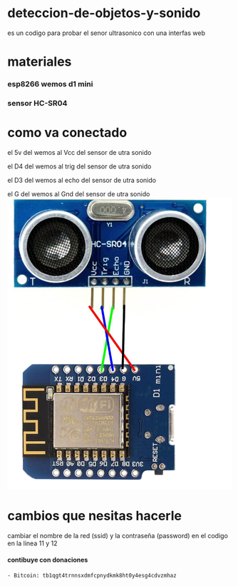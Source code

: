 # deteccion-de-objetos-y-sonido
es un codigo para probar el senor ultrasonico con una interfas web

# materiales
### esp8266 wemos d1 mini
### sensor HC-SR04
# como va conectado
el 5v del wemos al Vcc  del sensor de utra sonido

el D4 del wemos al trig del sensor de utra sonido

el D3 del wemos al echo del sensor de utra sonido

el G  del wemos al Gnd  del sensor de utra sonido
![alt imagen del diagrma de pines](https://github.com/jero98772/deteccion-de-objetos-y-sonido/blob/master/pines.jpg)
# cambios que nesitas hacerle
cambiar el nombre de la red (ssid) y la contraseña (password) en el codigo en la linea 11 y 12
#### contibuye con donaciones 
	
	- Bitcoin: tb1qgt4trnnsxdmfcpnydkmk8ht0y4esg4cdvzmhaz
